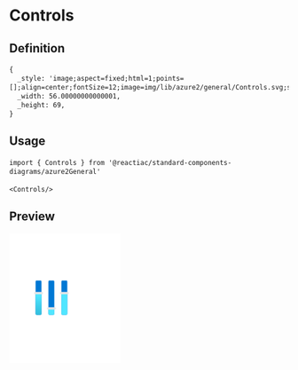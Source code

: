 # Controls

## Definition

```
{
  _style: 'image;aspect=fixed;html=1;points=[];align=center;fontSize=12;image=img/lib/azure2/general/Controls.svg;strokeColor=none;',
  _width: 56.00000000000001,
  _height: 69,
}
```

## Usage

```
import { Controls } from '@reactiac/standard-components-diagrams/azure2General'

<Controls/>
```

## Preview

<img src="./controls.png" width="200"/>
